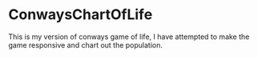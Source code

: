 # ConwaysChartOfLife
This is my version of conways game of life, I have attempted to make the game responsive and chart out the population.
